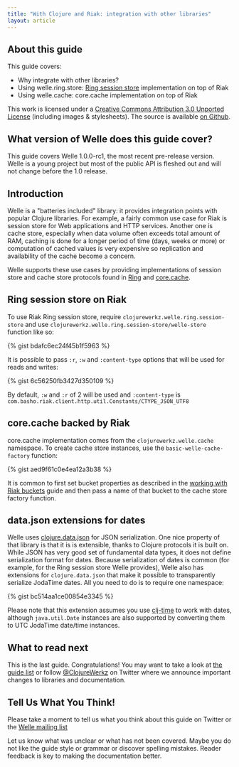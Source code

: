 ```yaml
---
title: "With Clojure and Riak: integration with other libraries"
layout: article
---
```


## About this guide

This guide covers:

 * Why integrate with other libraries?
 * Using welle.ring.store: [Ring session store](https://github.com/mmcgrana/ring/blob/master/ring-core/src/ring/middleware/session/store.clj) implementation on top of Riak
 * Using welle.cache: core.cache implementation on top of Riak

This work is licensed under a <a rel="license" href="http://creativecommons.org/licenses/by/3.0/">Creative Commons Attribution 3.0 Unported License</a> (including images & stylesheets). The source is available [on Github](https://github.com/clojurewerkz/welle.docs).


## What version of Welle does this guide cover?

This guide covers Welle 1.0.0-rc1, the most recent pre-release version. Welle is a young project but most of the public API
is fleshed out and will not change before the 1.0 release.


## Introduction

Welle is a "batteries included" library: it provides integration points with popular Clojure libraries. For example, a fairly common use
case for Riak is session store for Web applications and HTTP services. Another one is cache store, especially when data volume often
exceeds total amount of RAM, caching is done for a longer period of time (days, weeks or more) or computation of cached values is
very expensive so replication and availability of the cache become a concern.

Welle supports these use cases by providing implementations of session store and cache store protocols found in
[Ring](https://github.com/mmcgrana/ring/blob/master/ring-core/src/ring/middleware/session/store.clj) and [core.cache](https://github.com/clojure/core.cache).


## Ring session store on Riak

To use Riak Ring session store, require `clojurewerkz.welle.ring.session-store` and use `clojurewerkz.welle.ring.session-store/welle-store` function like so:

{% gist bdafc6ec24f45b1f5963 %}

It is possible to pass `:r`, `:w` and `:content-type` options that will be used for reads and writes:

{% gist 6c56250fb3427d350109 %}

By default, `:w` and `:r` of 2 will be used and `:content-type` is `com.basho.riak.client.http.util.Constants/CTYPE_JSON_UTF8`


## core.cache backed by Riak

core.cache implementation comes from the `clojurewerkz.welle.cache` namespace. To create cache store instances, use the `basic-welle-cache-factory` function:

{% gist aed9f61c0e4ea12a3b38 %}

It is common to first set bucket properties as described in the [working with Riak buckets](http://localhost:4000/articles/buckets.html) guide and then pass a name of that bucket to
the cache store factory function.


## data.json extensions for dates

Welle uses [clojure.data.json](https://github.com/clojure/data.json) for JSON serialization. One nice property of that library is that it is is extensible,
thanks to Clojure protocols it is built on. While JSON has very good set of fundamental data types, it does not define serialization format for dates.
Because serialization of dates is common (for example, for the Ring session store Welle provides), Welle also has extensions for `clojure.data.json` that
make it possible to transparently serialize JodaTime dates. All you need to do is to require one namespace:

{% gist bc514aa1ce00854e3345 %}

Please note that this extension assumes you use [clj-time](https://github.com/seancorfield/clj-time) to work with dates, although `java.util.Date` instances are
also supported by converting them to UTC JodaTime date/time instances.



## What to read next

This is the last guide. Congratulations! You may want to take a look at [the guide list](/) or follow [@ClojureWerkz](http://twitter.com/ClojureWerkz) on Twitter
where we announce important changes to libraries and documentation.



## Tell Us What You Think!

Please take a moment to tell us what you think about this guide on Twitter or the [Welle mailing list](https://groups.google.com/forum/#!forum/clojure-riak)

Let us know what was unclear or what has not been covered. Maybe you do not like the guide style or grammar or discover spelling mistakes. Reader feedback is key to making the documentation better.
